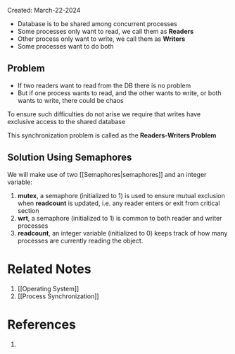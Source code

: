 Created: March-22-2024

- Database is to be shared among concurrent processes
- Some processes only want to read, we call them as **Readers**
- Other process only want to write, we call them as **Writers**
- Some processes want to do both
## Problem

- If two readers want to read from the DB there is no problem
- But if one process wants to read, and the other wants to write, or both wants to write, there could be chaos

To ensure such difficulties do not arise we require that writes have exclusive access to the shared database

This synchronization problem is called as the **Readers-Writers Problem**
## Solution Using Semaphores

We will make use of two [[Semaphores|semaphores]] and an integer variable:

1. **mutex**, a semaphore (initialized to 1) is used to ensure mutual exclusion when **readcount** is updated, i.e. any reader enters or exit from critical section
2. **wrt**, a semaphore (initialized to 1) is common to both reader and writer processes
3. **readcount**, an integer variable (initialized to 0) keeps track of how many processes are currently reading the object.
# Related Notes

1. [[Operating System]]
2. [[Process Synchronization]]
# References

1. 
